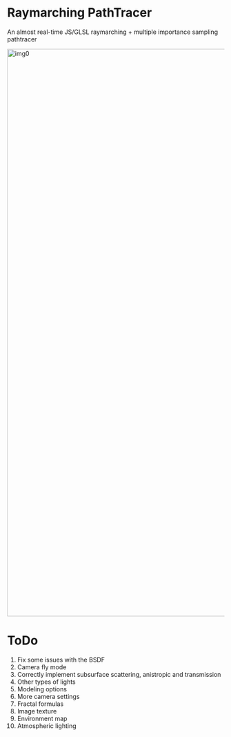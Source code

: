 # Raymarching PathTracer
 An almost real-time JS/GLSL raymarching + multiple importance sampling pathtracer

<img width="1313" alt="img0" src="https://github.com/user-attachments/assets/0d5ef499-e9dd-402d-b368-42c626205fa3" />

# ToDo

 1. Fix some issues with the BSDF
 2. Camera fly mode
 3. Correctly implement subsurface scattering, 
    anistropic and transmission
 4. Other types of lights
 5. Modeling options
 6. More camera settings
 7. Fractal formulas
 8. Image texture
 9. Environment map
10. Atmospheric lighting